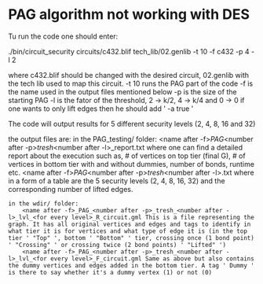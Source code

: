 # PAG algorithm not working with DES

Tu run the code one should enter:

./bin/circuit_security circuits/c432.blif tech_lib/02.genlib -t 10 -f c432 -p 4 -l 2

where c432.blif should be changed with the desired circuit, 02.genlib with the tech lib used to map this circuit. 
-t 10 runs the PAG part of the code
-f is the name used in the output files mentioned below
-p is the size of the starting PAG
-l is the fator of the threshold, 2 -> k/2, 4 -> k/4 and 0 -> 0
if one wants to only lift edges then he should add ' -a true '

The code will output results for 5 different security levels (2, 4, 8, 16 and 32)

the output files are:
    in the PAG_testing/ folder:
        <name after -f>_PAG_<number after -p>_tresh_<number after -l>_report.txt where one can find a detailed report about the execution such as, # of vertices on top tier (final G), # of vertices in bottom tier with and without dummies, number of bonds, runtime etc.
        <name after -f>_PAG_<number after -p>_tresh_<number after -l>.txt where in a form of a table are the 5 security levels (2, 4, 8, 16, 32) and the corresponding number of lifted edges.

    in the wdir/ folder:
        <name after -f>_PAG_<number after -p>_tresh_<number after -l>_lvl_<for every level>_R_circuit.gml This is a file representing the graph. It has all original vertices and edges and tags to identify in what tier it is for vertices and what type of edge it is (in the top tier ' "Top" ', bottom ' "Bottom" ' tier, crossing once (1 bond point) ' "Crossing" ' or crossing twice (2 bond points) ' "Lifted" ')
        <name after -f>_PAG_<number after -p>_tresh_<number after -l>_lvl_<for every level>_F_circuit.gml Same as above but also contains the dummy vertices and edges added in the bottom tier. A tag ' Dummy ' is there to say whether it's a dummy vertex (1) or not (0)
